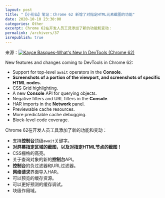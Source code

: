 ```yaml
---
layout: post
title: "【小花仙】笔记：Chrome 62 新增了对指定HTML元素截图的功能"
date: 2020-10-10 23:30:00
categories: Other
excerpt: Chrome 62在开发人员工具添加了新的功能和变动：
permalink: /archivers/37
isrepublish: true
---
```


来源：[![Kayce Basques-What's New In DevTools `(Chrome 62`)](https://img.shields.io/badge/Kayce%20Basques-What's%20New%20In%20DevTools%20(Chrome%2062)-brightgreen)](https://developers.google.com/web/updates/2017/08/devtools-release-notes)

New features and changes coming to DevTools in Chrome 62:

- Support for top-level ```await``` operators in the **Console**.
- **Screenshots of a portion of the viewport, and screenshots of specific HTML nodes.**
- CSS Grid highlighting.
- A new **Console** API for querying objects.
- Negative filters and URL filters in the **Console**.
- HAR imports in the **Network** panel.
- Previewable cache resources.
- More predictable cache debugging.
- Block-level code coverage.

Chrome 62在开发人员工具添加了新的功能和变动：

- 支持**控制台**顶级```await```关键字。
- **对屏幕指定区域的截图，以及对指定HTML节点的截图！**
- CSS栅格的高亮。
- 关于查询对象的新的**控制台**API。
- **控制台**的负过滤器和URL过滤器。
- **网络请求**界面导入HAR。
- 可以预览的缓存资源。
- 可以更好预测的缓存调试。
- 块级作用域。